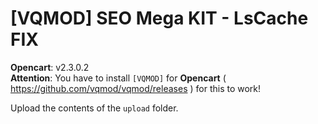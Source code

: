 # [VQMOD] SEO Mega KIT - LsCache FIX

**Opencart**: v2.3.0.2  
**Attention**: You have to install `[VQMOD]` for **Opencart** ( https://github.com/vqmod/vqmod/releases ) for this to work!

Upload the contents of the `upload` folder.

